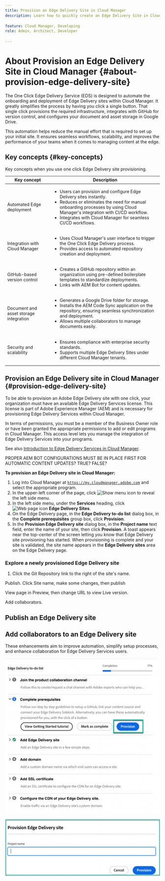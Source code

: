 ```yaml
---
title: Provision an Edge Delivery Site in Cloud Manager
description: Learn how to quickly create an Edge Delivery Site in Cloud Manager with the click of a button.

feature: Cloud Manager, Developing
role: Admin, Architect, Developer

---
```


# About Provision an Edge Delivery Site in Cloud Manager {#about-provision-edge-delivery-site}

The One Click Edge Delivery Service (EDS) is designed to automate the onboarding and deployment of Edge Delivery sites within Cloud Manager. It greatly simplifies the process by having you click a single button. That single click provisions the required infrastructure, integrates with GitHub for version control, and configures your document and asset storage in Google Drive.

This automation helps reduce the manual effort that is required to set up your initial site. It ensures seamless workflows, scalability, and improves the performance of your teams when it comes to managing content at the edge.

## Key concepts {#key-concepts}

Key concepts when you use one click Edge Delivery site provisioning.

| Key concept | Description |
| --- | --- |
| Automated Edge deployment | <ul><li>Users can provision and configure Edge Delivery sites instantly.</li><li>Reduces or eliminates the need for manual onboarding processes by using Cloud Manager's integration with CI/CD workflow.</li><li>Integrates with Cloud Manager for seamless CI/CD workflows.</li></ul> |
| Integration with Cloud Manager | <ul><li>Uses Cloud Manager's user interface to trigger the One Click Edge Delivery process.</li><li>Provides access to automated repository creation and deployment.</li></ul> |
| GitHub-based version control | <ul><li>Creates a GitHub repository within an organization using pre-defined boilerplate templates to standardize deployments.</li><li>Links with AEM Bot for content updates.</li></ul> |
| Document and asset storage integration | <ul><li>Generates a Google Drive folder for storage.<li>Installs the AEM Code Sync application on the repository, ensuring seamless synchronization and deployment.</li></li><li>Allows multiple collaborators to manage documents easily.</li></ul> |
| Security and scalability | <ul><li>Ensures compliance with enterprise security standards.</li><li>Supports multiple Edge Delivery Sites under different Cloud Manager tenants.</li></ul> |



## Provision an Edge Delivery site in Cloud Manager {#provision-edge-delivery-site}

To be able to provision an Adobe Edge Delivery site with one click, your organization must have an available Edge Delivery Services license. This license is part of Adobe Experience Manager (AEM) and is necessary for provisioning Edge Delivery Services within Cloud Manager.

In terms of permissions, you must be a member of the Business Owner role or have been granted the appropriate permissions to add or edit programs in Cloud Manager. This access level lets you manage the integration of Edge Delivery Services into your programs.

See also [Introduction to Edge Delivery Services in Cloud Manager](/help/implementing/cloud-manager/edge-delivery/introduction-to-edge-delivery-services.md).

PROPER AEM BOT CONFIGURATIONS MUST BE IN PLACE FIRST FOR AUTOMATIC CONTENT UPDATES? TRUE? FALSE?

**To provision an Edge Delivery site in Cloud Manager:**

1. Log into Cloud Manager at [`https://my.cloudmanager.adobe.com`](https://my.cloudmanager.adobe.com/) and select the appropriate program.
1. In the upper-left corner of the page, click ![Show menu icon](https://spectrum.adobe.com/static/icons/workflow_18/Smock_ShowMenu_18_N.svg) to reveal the left side menu.
1. In the left side menu, under the **Services** heading, click ![Web page icon](https://spectrum.adobe.com/static/icons/workflow_18/Smock_WebPages_18_N.svg) **Edge Delivery Sites**.
1. On the Edge Delivery page, in the **Edge Delivery to-do list** dialog box, in the **Complete prerequisites** group box, click **Provision**.
1. In the **Provision Edge Delivery site** dialog box, in the **Project name** text field, enter the name of your site, then click **Provision**.
  A toast appears near the top-center of the screen letting you know that Edge Delivery site provisioning has started.
  When provisioning is complete and your site is validated, the site name appears in the **Edge Delivery sites** area on the Edge Delivery page.

### Explore a newly provisioned Edge Delivery site 




1. Click the Git Repository link to the right of the site's name.

Publish. Click Site name, make some changes, then publish

View page in Preview, then change URL to view Live version.

Add collaborators.




## Publish an Edge Delivery site



## Add collaborators to an Edge Delivery site


































  These enhancements aim to improve automation, simplify setup processes, and enhance collaboration for Edge Delivery Services users. <!-- CMGR-59362 -->

  ![Provisioning an Edge Delivery Site](/help/implementing/cloud-manager/release-notes/assets/eds-one-click-60.png)

  ![Provision Edge Delivery site dialog box](/help/implementing/cloud-manager/release-notes/assets/eds-provision-60.png)